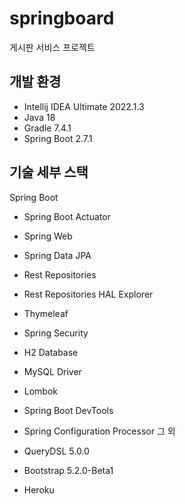 # springboard
게시판 서비스 프로젝트

## 개발 환경

* Intellij IDEA Ultimate 2022.1.3
* Java 18
* Gradle 7.4.1
* Spring Boot 2.7.1

## 기술 세부 스택

Spring Boot

* Spring Boot Actuator
* Spring Web
* Spring Data JPA
* Rest Repositories
* Rest Repositories HAL Explorer
* Thymeleaf
* Spring Security
* H2 Database
* MySQL Driver
* Lombok
* Spring Boot DevTools
* Spring Configuration Processor
그 외

* QueryDSL 5.0.0
* Bootstrap 5.2.0-Beta1
* Heroku
